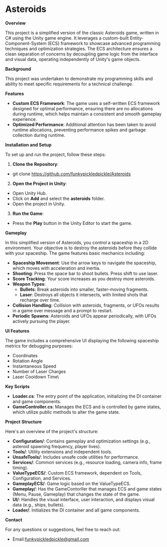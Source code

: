 # **Asteroids**

**Overview**

This project is a simplified version of the classic Asteroids game, written in C# using the Unity game engine. It leverages a custom-built Entity-Component-System (ECS) framework to showcase advanced programming techniques and optimization strategies. The ECS architecture ensures a clean separation of concerns by decoupling game logic from the interface and visual data, operating independently of Unity's game objects.

**Background**

This project was undertaken to demonstrate my programming skills and ability to meet specific requirements for a technical challenge.

**Features**

- **Custom ECS Framework**: The game uses a self-written ECS framework designed for optimal performance, ensuring there are no allocations during runtime, which helps maintain a consistent and smooth gameplay experience.
- **Optimized Performance**: Additional attention has been taken to avoid runtime allocations, preventing performance spikes and garbage collection during runtime.

**Installation and Setup**

To set up and run the project, follow these steps:

1. **Clone the Repository**:

- git clone https://github.com/funkypickledpickle/Asteroids

2. **Open the Project in Unity**:

- Open Unity Hub.
- Click on **Add** and select the **asteroids** folder.
- Open the project in Unity.

3. **Run the Game**:

- Press the **Play** button in the Unity Editor to start the game.

**Gameplay**

In this simplified version of Asteroids, you control a spaceship in a 2D environment. Your objective is to destroy the asteroids before they collide with your spaceship. The game features basic mechanics including:

- **Spaceship Movement**: Use the arrow keys to navigate the spaceship, which moves with acceleration and inertia.
- **Shooting**: Press the space bar to shoot bullets. Press shift to use laser.
- **Score Tracking**: Your score increases as you destroy more asteroids.
- **Weapon Types**:
    - **Bullets**: Break asteroids into smaller, faster-moving fragments.
    - **Laser**: Destroys all objects it intersects, with limited shots that recharge over time.
- **Collision Handling**: Collision with asteroids, fragments, or UFOs results in a game over message and a prompt to restart.
- **Periodic Spawns**: Asteroids and UFOs appear periodically, with UFOs actively pursuing the player.

**UI Features**

The game includes a comprehensive UI displaying the following spaceship metrics for debugging purposes:

- Coordinates
- Rotation Angle
- Instantaneous Speed
- Number of Laser Charges
- Laser Cooldown Time\

**Key Scripts**

- **Loader.cs**: The entry point of the application, initializing the DI container and game components.
- **GameController.cs**: Manages the ECS and is controlled by game states, which utilize public methods to alter the game state.

**Project**  **Structure**

Here's an overview of the project's structure:

- **Configuration/**: Contains gameplay and optimization settings (e.g., asteroid spawning frequency, player lives).
- **Tools/**: Utility extensions and independent tools.
- **UnsafeTools/**: Includes unsafe code utilities for performance.
- **Services/**: Common services (e.g., resource loading, camera info, frame timing).
- **ValueTypeECS/**: Custom ECS framework, dependent on Tools, Configuration, and Services.
- **GameplayECS/**: Game logic based on the ValueTypeECS.
- **Gameplay/**: Has the GameContorller that manages ECS and game states (Menu, Pause, Gameplay) that changes the state of the game.
- **UI/**: Handles the visual interface, user interaction, and displays visual data (e.g., ships, bullets).
- **Loader/**: Initializes the DI container and all game components.

**Contact**

For any questions or suggestions, feel free to reach out:

- Email:funkypickledpickle@gmail.com

